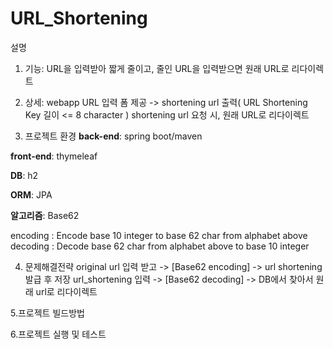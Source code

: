 # URL_Shortening
설명 
1. 기능: URL을 입력받아 짧게 줄이고, 줄인 URL을 입력받으면 원래 URL로 리다이렉트 
2. 상세:
webapp URL 입력 폼 제공 -> shortening url 출력( URL Shortening Key 길이 <= 8 character )
shortening url 요청 시, 원래 URL로 리다이렉트 

3. 프로젝트 환경 
**back-end**: spring boot/maven


**front-end**: thymeleaf


**DB**: h2

**ORM**: JPA


**알고리즘**: Base62 


  encoding : Encode base 10 integer to base 62 char from alphabet above
  decoding : Decode base 62 char from alphabet above to base 10 integer

4. 문제해결전략
 original url 입력 받고 -> [Base62 encoding] -> url shortening 발급 후 저장
  url_shortening 입력 -> [Base62 decoding] -> DB에서 찾아서 원래 url로 리다이렉트

5.프로젝트 빌드방법

6.프로젝트 실행 및 테스트
